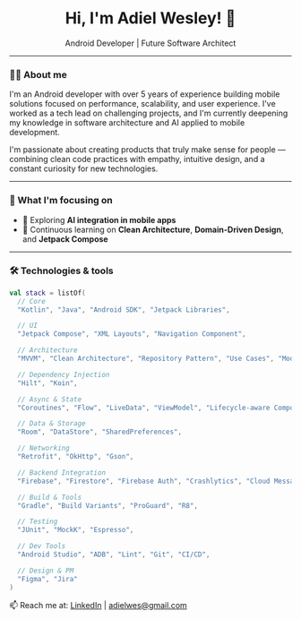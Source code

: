 <h1 align="center">Hi, I'm Adiel Wesley! 👋</h1>

<p align="center">
  Android Developer | Future Software Architect
</p>

---

### 👨‍💻 About me

I'm an Android developer with over 5 years of experience building mobile solutions focused on performance, scalability, and user experience. I've worked as a tech lead on challenging projects, and I'm currently deepening my knowledge in software architecture and AI applied to mobile development.

I'm passionate about creating products that truly make sense for people — combining clean code practices with empathy, intuitive design, and a constant curiosity for new technologies.

---

### 🚀 What I'm focusing on

- 🤖 Exploring **AI integration in mobile apps**
- 🔧 Continuous learning on **Clean Architecture**, **Domain-Driven Design**, and **Jetpack Compose**

---

### 🛠️ Technologies & tools

```kotlin
val stack = listOf(
  // Core
  "Kotlin", "Java", "Android SDK", "Jetpack Libraries",

  // UI
  "Jetpack Compose", "XML Layouts", "Navigation Component",

  // Architecture
  "MVVM", "Clean Architecture", "Repository Pattern", "Use Cases", "Modularization",

  // Dependency Injection
  "Hilt", "Koin",

  // Async & State
  "Coroutines", "Flow", "LiveData", "ViewModel", "Lifecycle-aware Components",

  // Data & Storage
  "Room", "DataStore", "SharedPreferences",

  // Networking
  "Retrofit", "OkHttp", "Gson",

  // Backend Integration
  "Firebase", "Firestore", "Firebase Auth", "Crashlytics", "Cloud Messaging",

  // Build & Tools
  "Gradle", "Build Variants", "ProGuard", "R8",

  // Testing
  "JUnit", "MockK", "Espresso",

  // Dev Tools
  "Android Studio", "ADB", "Lint", "Git", "CI/CD",

  // Design & PM
  "Figma", "Jira"
)
```

📫 Reach me at: [LinkedIn](https://www.linkedin.com/in/adielwesley) | adielwes@gmail.com
